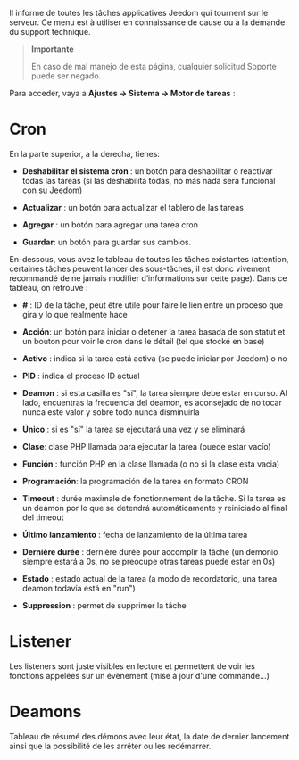 Il informe de toutes les tâches applicatives Jeedom qui tournent sur le
serveur. Ce menu est à utiliser en connaissance de cause ou à la
demande du support technique.

> **Importante**
>
> En caso de mal manejo de esta página, cualquier solicitud
> Soporte puede ser negado.

Para acceder, vaya a **Ajustes → Sistema → Motor de tareas**
:

# Cron

En la parte superior, a la derecha, tienes:

-   **Deshabilitar el sistema cron** : un botón para deshabilitar o
    reactivar todas las tareas (si las deshabilita todas, no más
    nada será funcional con su Jeedom)

-   **Actualizar** : un botón para actualizar el tablero de las tareas

-   **Agregar** : un botón para agregar una tarea cron

-   **Guardar**: un botón para guardar sus cambios.

En-dessous, vous avez le tableau de toutes les tâches existantes
(attention, certaines tâches peuvent lancer des sous-tâches, il est donc
vivement recommandé de ne jamais modifier d’informations sur cette
page). Dans ce tableau, on retrouve :

-   **\#** : ID de la tâche, peut être utile pour faire le lien entre un
    proceso que gira y lo que realmente hace

-   **Acción**: un botón para iniciar o detener la tarea basada
    de son statut et un bouton pour voir le cron dans le détail (tel que stocké en base)

-   **Activo** : indica si la tarea está activa (se puede iniciar
    por Jeedom) o no

-   **PID** : indica el proceso ID actual

-   **Deamon** : si esta casilla es "sí", la tarea siempre debe
    estar en curso. Al lado, encuentras la frecuencia del deamon, es
    aconsejado de no tocar nunca este valor y sobre todo nunca
    disminuirla

-   **Único** : si es "sí" la tarea se ejecutará una vez
    y se eliminará

-   **Clase**: clase PHP llamada para ejecutar la tarea (puede
    estar vacío)

-   **Función** : función PHP en la clase llamada (o no
    si la clase esta vacia)

-   **Programación**: la programación de la tarea en formato CRON

-   **Timeout** : durée maximale de fonctionnement de la tâche. Si la
    tarea es un deamon por lo que se detendrá automáticamente y
    reiniciado al final del timeout

-   **Último lanzamiento** : fecha de lanzamiento de la última tarea

-   **Dernière durée** : dernière durée pour accomplir la tâche (un
    demonio siempre estará a 0s, no se preocupe otras tareas
    puede estar en 0s)

-   **Estado** : estado actual de la tarea (a modo de recordatorio, una tarea deamon
    todavía está en "run")

-   **Suppression** : permet de supprimer la tâche


# Listener

Les listeners sont juste visibles en lecture et permettent de voir les fonctions appelées sur un évènement (mise à jour d'une commande...)

# Deamons

Tableau de résumé des démons avec leur état, la date de dernier lancement ainsi que la possibilité de les arrêter ou les redémarrer.
